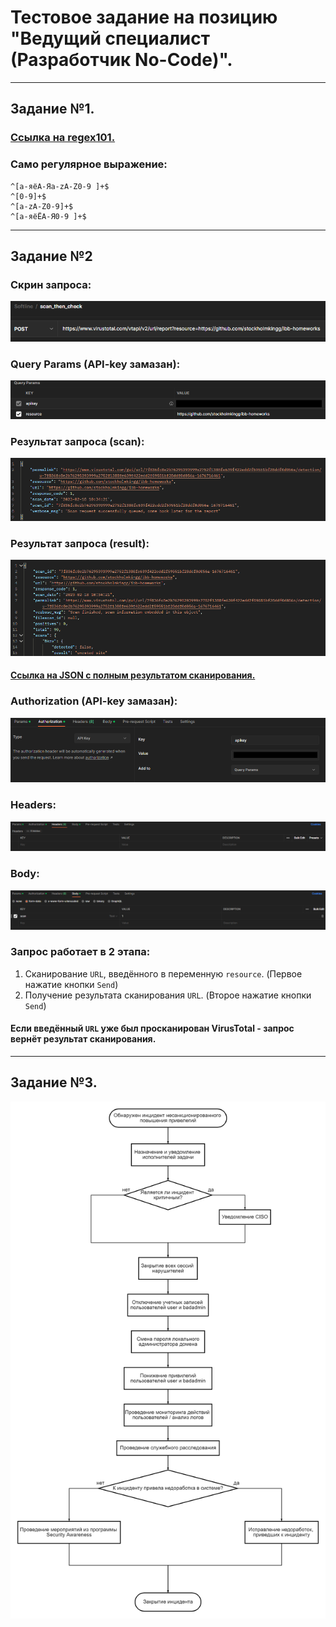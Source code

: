 # Тестовое задание на позицию "Ведущий специалист (Разработчик No-Code)".

---

## Задание №1.
### [Ссылка на regex101.](https://regex101.com/r/edqfO3/1)
### Само регулярное выражение:
```
^[а-яёА-Яa-zA-Z0-9 ]+$
^[0-9]+$
^[a-zA-Z0-9]+$
^[а-яёЁА-Я0-9 ]+$
```

---

## Задание №2
### Скрин запроса:
![POST-запрос](images%2Fpost.png)
### Query Params (API-key замазан):
![query params.png](images%2Fquery%20params.png)
### Результат запроса (scan): 
![json_scan.png](images%2Fjson_scan.png)
### Результат запроса (result): 
![json_result.png](images%2Fjson_result.png)
#### [Ссылка на JSON с полным результатом сканирования.](https://github.com/stockholmkingg/softline_tz/blob/main/files/scan_result.json)
### Authorization (API-key замазан):
![authorization.png](images%2Fauthorization.png)
### Headers:
![headers.png](images%2Fheaders.png)
### Body:
![body.png](images%2Fbody.png)

### Запрос работает в 2 этапа:
1. Сканирование <code>URL</code>, введённого в переменную <code>resource</code>. (Первое нажатие кнопки <code>Send</code>)
2. Получение результата сканирования <code>URL</code>. (Второе нажатие кнопки <code>Send</code>)
#### Если введённый <code>URL</code> уже был просканирован VirusTotal - запрос вернёт результат сканирования.

---

## Задание №3.
![diagram.png](images%2Fdiagram.png)
